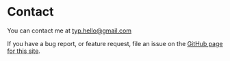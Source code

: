 # Contact

You can contact me at typ.hello@gmail.com

If you have a bug report, or feature request, file an issue on the [GitHub page for this site](https://github.com/MikielAgutu/typ-site).